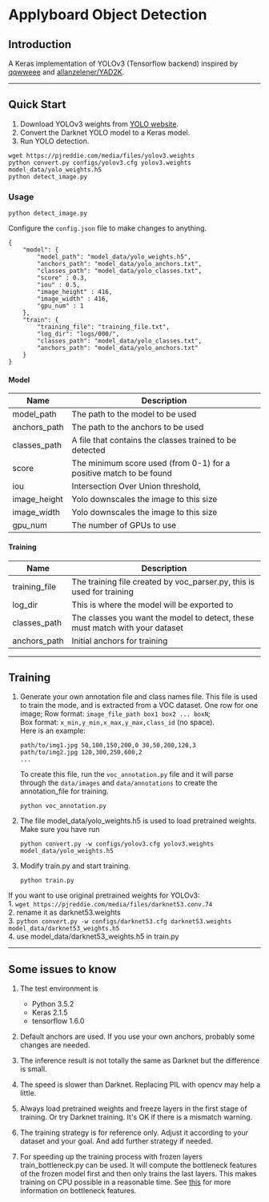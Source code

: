 # Applyboard Object Detection

## Introduction

A Keras implementation of YOLOv3 (Tensorflow backend) inspired by [qqwweee](https://github.com/qqwweee/keras-yolo3) and [allanzelener/YAD2K](https://github.com/allanzelener/YAD2K).

---

## Quick Start

1. Download YOLOv3 weights from [YOLO website](http://pjreddie.com/darknet/yolo/).
2. Convert the Darknet YOLO model to a Keras model.
3. Run YOLO detection.

```
wget https://pjreddie.com/media/files/yolov3.weights
python convert.py configs/yolov3.cfg yolov3.weights model_data/yolo_weights.h5
python detect_image.py
```

### Usage
```
python detect_image.py
```

Configure the `config.json` file to make changes to anything.
```
{
    "model": {
        "model_path": "model_data/yolo_weights.h5",
        "anchors_path": "model_data/yolo_anchors.txt",
        "classes_path": "model_data/yolo_classes.txt",
        "score" : 0.3,
        "iou" : 0.5,
        "image_height" : 416,
        "image_width" : 416,
        "gpu_num" : 1
    },
    "train": {
        "training_file": "training_file.txt",
        "log_dir": "logs/000/",
        "classes_path": "model_data/yolo_classes.txt",
        "anchors_path": "model_data/yolo_anchors.txt"
    }
}
```
#### Model
| Name | Description |
| -- | -- |
| model_path | The path to the model to be used |
| anchors_path | The path to the anchors to be used |
| classes_path | A file that contains the classes trained to be detected |
| score | The minimum score used (from 0-1) for a positive match to be found |
| iou | Intersection Over Union threshold,  |
| image_height | Yolo downscales the image to this size |
| image_width | Yolo downscales the image to this size |
| gpu_num | The number of GPUs to use |

#### Training
| Name | Description |
| -- | -- |
| training_file | The training file created by voc_parser.py, this is used for training |
| log_dir | This is where the model will be exported to |
| classes_path | The classes you want the model to detect, these must match with your dataset |
| anchors_path | Initial anchors for training |

---

## Training

1. Generate your own annotation file and class names file. This file is used to train the mode, and is extracted from a VOC dataset. One row for one image;
    Row format: `image_file_path box1 box2 ... boxN`;  
    Box format: `x_min,y_min,x_max,y_max,class_id` (no space).    
    Here is an example:

    ```
    path/to/img1.jpg 50,100,150,200,0 30,50,200,120,3
    path/to/img2.jpg 120,300,250,600,2
    ...
    ```

    To create this file, run the `voc_annotation.py` file and it will parse through the `data/images` and `data/annotations` to create the annotation_file for training. 
    ```
    python voc_annotation.py
    ```

2. The file model_data/yolo_weights.h5 is used to load pretrained weights. Make sure you have run  
    ```
    python convert.py -w configs/yolov3.cfg yolov3.weights model_data/yolo_weights.h5
    ```

3. Modify train.py and start training.  
    ```
    python train.py
    ```


If you want to use original pretrained weights for YOLOv3:  
    1. `wget https://pjreddie.com/media/files/darknet53.conv.74`  
    2. rename it as darknet53.weights  
    3. `python convert.py -w configs/darknet53.cfg darknet53.weights model_data/darknet53_weights.h5`  
    4. use model_data/darknet53_weights.h5 in train.py

---

## Some issues to know

1. The test environment is
    - Python 3.5.2
    - Keras 2.1.5
    - tensorflow 1.6.0

2. Default anchors are used. If you use your own anchors, probably some changes are needed.

3. The inference result is not totally the same as Darknet but the difference is small.

4. The speed is slower than Darknet. Replacing PIL with opencv may help a little.

5. Always load pretrained weights and freeze layers in the first stage of training. Or try Darknet training. It's OK if there is a mismatch warning.

6. The training strategy is for reference only. Adjust it according to your dataset and your goal. And add further strategy if needed.

7. For speeding up the training process with frozen layers train_bottleneck.py can be used. It will compute the bottleneck features of the frozen model first and then only trains the last layers. This makes training on CPU possible in a reasonable time. See [this](https://blog.keras.io/building-powerful-image-classification-models-using-very-little-data.html) for more information on bottleneck features.
